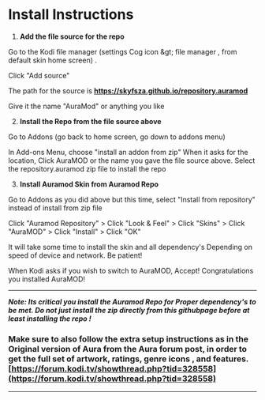 # Install Instructions

1. **Add the file source for the repo**

Go to the Kodi file manager (settings Cog icon \&gt; file manager , from default skin home screen) .

Click &quot;Add source&quot;

The path for the source is **https://skyfsza.github.io/repository.auramod**

Give it the name "AuraMod" or anything you like

2. **Install the Repo from the file source above**

Go to Addons (go back to home screen, go down to addons menu)

In Add-ons Menu, choose &quot;install an addon from zip&quot; When it asks for the location, Click AuraMOD or the name you gave the file source above.  Select the repository.auramod zip file to install the repo

3. **Install Auramod Skin from Auramod Repo**

Go to Addons as you did above but this time, select &quot;Install from repository&quot; instead of install from zip file

Click &quot;Auramod Repository" &gt; Click &quot;Look &amp; Feel&quot;  > Click &quot;Skins" > Click &quot;AuraMOD&quot; >  Click "Install" >    Click &quot;OK&quot;

It will take some time to install the skin and all dependency&#39;s Depending on speed of device and network. Be patient!

When Kodi asks if you wish to switch to AuraMOD, Accept!  Congratulations you installed AuraMOD!

-------
 **_Note: Its critical you install the Auramod Repo for Proper dependency&#39;s to be met. Do not just install the zip directly from this githubpage before at least installing the repo !_**



###    Make sure to also follow the  extra setup instructions as in the Original version of Aura   from the  Aura forum post, in order to get the full set of artwork, ratings, genre icons ,  and features.  [https://forum.kodi.tv/showthread.php?tid=328558](https://forum.kodi.tv/showthread.php?tid=328558)  

---


